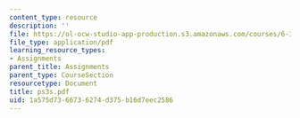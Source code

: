 ```yaml
---
content_type: resource
description: ''
file: https://ol-ocw-studio-app-production.s3.amazonaws.com/courses/6-336j-introduction-to-numerical-simulation-sma-5211-fall-2003/1a575d7366736274d375b16d7eec2586_ps3s.pdf
file_type: application/pdf
learning_resource_types:
- Assignments
parent_title: Assignments
parent_type: CourseSection
resourcetype: Document
title: ps3s.pdf
uid: 1a575d73-6673-6274-d375-b16d7eec2586
---
```

